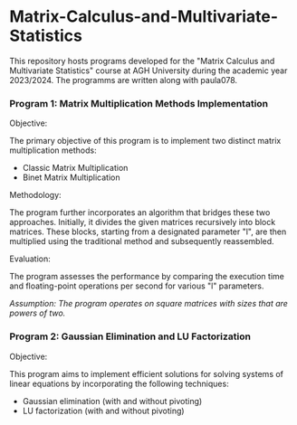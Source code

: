 # Matrix-Calculus-and-Multivariate-Statistics

This repository hosts programs developed for the "Matrix Calculus and Multivariate Statistics" course at AGH University during the academic year 2023/2024. 
The programms are written along with paula078.

### Program 1: Matrix Multiplication Methods Implementation

Objective:

The primary objective of this program is to implement two distinct matrix multiplication methods:

- Classic Matrix Multiplication
- Binet Matrix Multiplication

Methodology:

The program further incorporates an algorithm that bridges these two approaches. Initially, it divides the given matrices recursively into block matrices.
These blocks, starting from a designated parameter "l", are then multiplied using the traditional method and subsequently reassembled.

Evaluation:

The program assesses the performance by comparing the execution time and floating-point operations per second for various "l" parameters.

*Assumption: The program operates on square matrices with sizes that are powers of two.*


### Program 2: Gaussian Elimination and LU Factorization

Objective:

This program aims to implement efficient solutions for solving systems of linear equations by incorporating the following techniques:

- Gaussian elimination (with and without pivoting)
- LU factorization (with and without pivoting)

